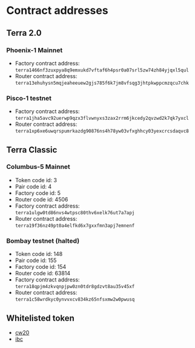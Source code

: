 # Contract addresses

## Terra 2.0

### Phoenix-1 Mainnet

- Factory contract address: `terra1466nf3zuxpya8q9emxukd7vftaf6h4psr0a07srl5zw74zh84yjqxl5qul`
- Router contract address: `terra13ehuhysn5mqjeaheeuew2gjs785f6k7jm8vfsqg3jhtpkwppcmzqcu7chk`

### Pisco-1 testnet

- Factory contract address: `terra1jha5avc92uerwp9qzx3flvwnyxs3zax2rrm6jkcedy2qvzwd2k7qk7yxcl`
- Router contract address: `terra1xp6xe6uwqrspumrkazdg90876ns4h78yw03vfxghhcy03yexcrcsdaqvc8`

## Terra Classic

### Columbus-5 Mainnet

- Token code id: 3
- Pair code id: 4
- Factory code id: 5
- Router code id: 4506
- Factory contract address: `terra1ulgw0td86nvs4wtpsc80thv6xelk76ut7a7apj`
- Router contract address: `terra19f36nz49pt0a4elfkd6x7gxxfmn3apj7emnenf`

### Bombay testnet (halted)

- Token code id: 148
- Pair code id: 155
- Factory code id: 154
- Router code id: 63814
- Factory contract address: `terra18qpjm4zkvqnpjpw0zn0tdr8gdzvt8au35v45xf`
- Router contract address: `terra1c58wrdkyc0ynvvxcv834kz65nfsxmw2w0pwusq`

## Whitelisted token
- [cw20](https://github.com/terra-money/assets/blob/master/cw20/tokens.js)
- [ibc](https://github.com/terra-money/assets/blob/master/ibc/tokens.js)
